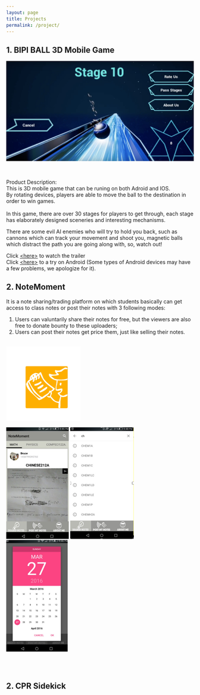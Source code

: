 ```yaml
---
layout: page
title: Projects
permalink: /project/
---
```


## __1. BIPI BALL 3D Mobile Game__

<img src="/images/bipiball.jpeg">  <br/>

<br/>

Product Description:</br>
This is 3D mobile game that can be runing on both Adroid and IOS.<br/>
By rotating devices, players are able to move the ball to the destination in order to win games.
<br/>
<br/>
In this game, there are over 30 stages for players to get through, each stage has elaborately designed sceneries and interesting mechanisms. <br/>

There are some evil AI enemies who will try to hold you back, such as cannons which can track your movement and shoot you, magnetic balls which distract the path you are going along with, so, watch out! <br/> 

Click [&lt;here&gt;](https://www.youtube.com/watch?v=d8o6gFppqro) to watch the trailer <br/>
Click [&lt;here&gt;](https://play.google.com/store/apps/details?id=com.gameplus.rushingflash) to a try on Android (Some types of Android devices may have a few problems, we apologize for it).



## __2. NoteMoment__   <br/>
It is a note sharing/trading platform on which students basically can get access to class notes or post their notes with 3 following modes:<br/>
1. Users can valuntarily share their notes for free, but the viewers are also free to donate bounty to these uploaders;<br/>
2. Users can post their notes get price them, just like selling their notes.
<br/>
<img height = "200" src="/images/applogo1.png"> 
<p float="left"><img height = "300" src="/images/scr1.jpeg"> <img height = "300" src="/images/scr2.jpeg"> <img height = "300" src="/images/scr3.jpeg"> <p/>  <br/>
<br/>




## __2. CPR Sidekick__   <br/>



  
